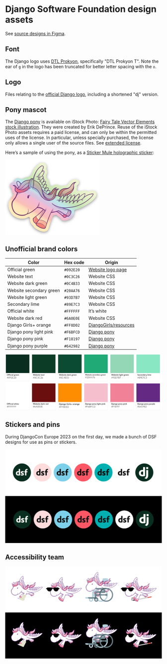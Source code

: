 # Django Software Foundation design assets

See [source designs in Figma](https://www.figma.com/design/RhKoSUiYXSWy4d8a2ZS8Ht/DSF-%26-Django-design-assets).

## Font

The Django logo uses [DTL Prokyon](http://www.dutchtypelibrary.nl/Prokyon_rdrct.html), specifically "DTL Prokyon T". Note the ear of `g` in the logo has been truncated for better letter spacing with the `o`.

## Logo

Files relating to the [official Django logo](https://www.djangoproject.com/community/logos/), including a shortened "dj" version.

## Pony mascot

The [Django pony](https://djangopony.com/) is available on iStock Photo: [Fairy Tale Vector Elements stock illustration](https://www.istockphoto.com/vector/fairy-tale-vector-elements-gm91230581-3355498?st=3eb57c4). They were created by Erik DePrince. Reuse of the iStock Photo assets requires a paid license, and can only be within the permitted uses of the license. In particular, unless specially purchased, the license only allows a single user of the source files. See [extended license](https://www.istockphoto.com/help/licenses).

Here’s a sample of using the pony, as a [Sticker Mule holographic sticker](https://www.stickermule.com/products/holographic-stickers):

![Holographic Django pony sticker preview from Sticker Mule](dsf-stickers-and-pins/django-pony-holo.png)

## Unofficial brand colors

| Color                   | Hex code  | Origin                                                              |
| ----------------------- | --------- | ------------------------------------------------------------------- |
| Official green          | `#092E20` | [Website logo page](https://www.djangoproject.com/community/logos/) |
| Website text            | `#0C3C26` | Website CSS                                                         |
| Website dark green      | `#0C4B33` | Website CSS                                                         |
| Website secondary green | `#20AA76` | Website CSS                                                         |
| Website light green     | `#93D7B7` | Website CSS                                                         |
| Secondary lime          | `#89E7C3` | Website CSS                                                         |
| Official white          | `#FFFFFF` | It’s white                                                          |
| Website dark red        | `#6A0E0E` | Website CSS                                                         |
| Django Girls+ orange    | `#FF8D02` | [DjangoGirls/resources](https://github.com/DjangoGirls/resources)   |
| Django pony light pink  | `#F6BFCD` | [Django pony](https://djangopony.com/)                              |
| Django pony pink        | `#F18197` | [Django pony](https://djangopony.com/)                              |
| Django pony purple      | `#642982` | [Django pony](https://djangopony.com/)                              |

![Unofficial brand colors swatch](./.github/unofficial-brand-colors-swatch.svg)

## Stickers and pins

During DjangoCon Europe 2023 on the first day, we made a bunch of DSF designs for use as pins or stickers.

![Seven sicker variations, repeated over two rows, with white and black background](./dsf-stickers-and-pins/all-pins-preview.png)

## Accessibility team

![Four accessibility-themed Django ponies, repeated twice over white and black background](./accessibility-team/accessibility-team-pony-variations.png)
